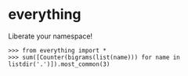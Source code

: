 everything
==========

Liberate your namespace!

    >>> from everything import *
    >>> sum([Counter(bigrams(list(name))) for name in listdir('.')]).most_common(3)
